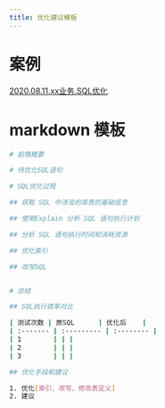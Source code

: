 ```yaml
---
title: 优化建议模板
---
```


# 案例

[2020.08.11.xx业务.SQL优化](/database/mysql/dba_mysql/08-MySQL管理规范/demo/优化建议demo.html)

# markdown 模板

```bash
# 前情概要

# 待优化SQL语句

# SQL优化过程

## 获取 SQL 中涉及的库表的基础信息

## 使用Explain 分析 SQL 语句执行计划

## 分析 SQL 语句执行时间和消耗资源

## 优化索引

## 改写SQL


# 总结

## SQL执行效率对比

| 测试次数 | 原SQL      | 优化后    |
| :------- | :--------- | :-------- |
| 1        | | |
| 2        | | |
| 3        | | |

## 优化手段和建议

1. 优化[索引、改写、修改表定义]
2. 建议
```
